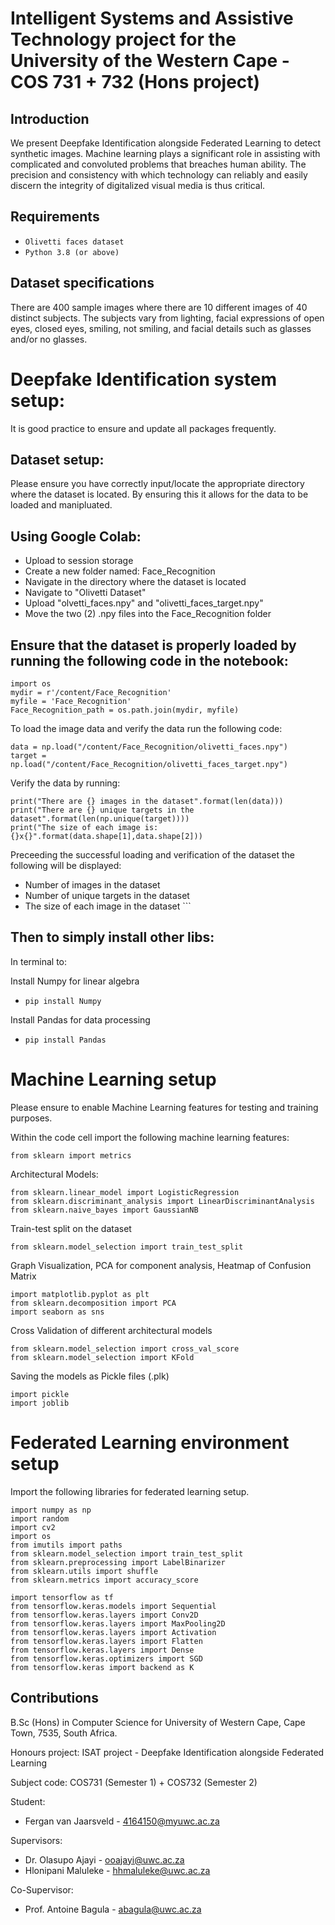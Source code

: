 # Intelligent Systems and Assistive Technology project for the University of the Western Cape - COS 731 + 732 (Hons project)

## Introduction

We present Deepfake Identification alongside Federated Learning to detect synthetic images. Machine learning plays a significant role in assisting with complicated and convoluted problems that breaches human ability. The precision and consistency with which technology can reliably and easily discern the integrity of digitalized visual media is thus critical.


## Requirements
* ``` Olivetti faces dataset ```
* ``` Python 3.8 (or above) ```

## Dataset specifications
There are 400 sample images where there are 10 different images of 40 distinct subjects. The subjects vary from lighting, facial expressions of open eyes, closed eyes, smiling, not smiling, and facial details such as glasses and/or no glasses.

# Deepfake Identification system setup:
It is good practice to ensure and update all packages frequently.

## Dataset setup:
Please ensure you have correctly input/locate the appropriate directory where the dataset is located. By ensuring this it allows for the data to be loaded and manipluated.

## Using Google Colab:
- Upload to session storage
- Create a new folder named: Face_Recognition
- Navigate in the directory where the dataset is located
- Navigate to "Olivetti Dataset"
- Upload "olvetti_faces.npy" and "olivetti_faces_target.npy"
- Move the two (2) .npy files into the Face_Recognition folder

## Ensure that the dataset is properly loaded by running the following code in the notebook:
```
import os
mydir = r'/content/Face_Recognition'
myfile = 'Face_Recognition'
Face_Recognition_path = os.path.join(mydir, myfile)
```
To load the image data and verify the data run the following code:
```
data = np.load("/content/Face_Recognition/olivetti_faces.npy")
target = np.load("/content/Face_Recognition/olivetti_faces_target.npy")
```
Verify the data by running:
```
print("There are {} images in the dataset".format(len(data)))
print("There are {} unique targets in the dataset".format(len(np.unique(target))))
print("The size of each image is: {}x{}".format(data.shape[1],data.shape[2]))
```
Preceeding the successful loading and verification of the dataset the following will be displayed:
- Number of images in the dataset
- Number of unique targets in the dataset
- The size of each image in the dataset ```

## Then to simply install other libs:
In terminal to:

Install Numpy for linear algebra
* ``` pip install Numpy ```

Install Pandas for data processing
* ``` pip install Pandas ```

# Machine Learning setup
Please ensure to enable Machine Learning features for testing and training purposes.

Within the code cell import the following machine learning features:
```
from sklearn import metrics
```
Architectural Models:
```
from sklearn.linear_model import LogisticRegression
from sklearn.discriminant_analysis import LinearDiscriminantAnalysis
from sklearn.naive_bayes import GaussianNB
```
Train-test split on the dataset
```
from sklearn.model_selection import train_test_split
```
Graph Visualization, PCA for component analysis, Heatmap of Confusion Matrix
```
import matplotlib.pyplot as plt
from sklearn.decomposition import PCA
import seaborn as sns
```

Cross Validation of different architectural models
```
from sklearn.model_selection import cross_val_score
from sklearn.model_selection import KFold
```

Saving the models as Pickle files (.plk)
```
import pickle
import joblib
```

# Federated Learning environment setup
Import the following libraries for federated learning setup.
```
import numpy as np
import random
import cv2
import os
from imutils import paths
from sklearn.model_selection import train_test_split
from sklearn.preprocessing import LabelBinarizer
from sklearn.utils import shuffle
from sklearn.metrics import accuracy_score

import tensorflow as tf
from tensorflow.keras.models import Sequential
from tensorflow.keras.layers import Conv2D
from tensorflow.keras.layers import MaxPooling2D
from tensorflow.keras.layers import Activation
from tensorflow.keras.layers import Flatten
from tensorflow.keras.layers import Dense
from tensorflow.keras.optimizers import SGD
from tensorflow.keras import backend as K
```

## Contributions
B.Sc (Hons) in Computer Science for University of Western Cape, Cape Town, 7535, South Africa.

Honours project: ISAT project - Deepfake Identification alongside Federated Learning 

Subject code: COS731 (Semester 1) + COS732 (Semester 2)

Student:
* Fergan van Jaarsveld - 4164150@myuwc.ac.za

Supervisors:
* Dr. Olasupo Ajayi - ooajayi@uwc.ac.za
* Hlonipani Maluleke - hhmaluleke@uwc.ac.za

Co-Supervisor:
* Prof. Antoine Bagula - abagula@uwc.ac.za
